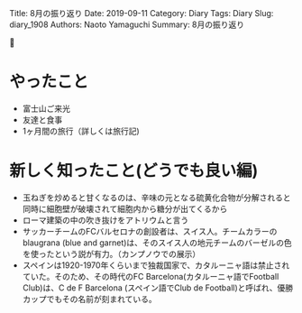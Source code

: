 Title: 8月の振り返り
Date: 2019-09-11
Category: Diary
Tags: Diary
Slug: diary_1908
Authors: Naoto Yamaguchi
Summary: 8月の振り返り



# やったこと
* 富士山ご来光
* 友達と食事
* 1ヶ月間の旅行（詳しくは旅行記)

# 新しく知ったこと(どうでも良い編)
* 玉ねぎを炒めると甘くなるのは、辛味の元となる硫黄化合物が分解されると同時に細胞壁が破壊されて細胞内から糖分が出てくるから
* ローマ建築の中の吹き抜けをアトリウムと言う
* サッカーチームのFCバルセロナの創設者は、スイス人。チームカラーのblaugrana (blue and garnet)は、そのスイス人の地元チームのバーゼルの色を使ったという説が有力。（カンプノウでの展示）
* スペインは1920-1970年くらいまで独裁国家で、カタルーニャ語は禁止されていた。そのため、その時代のFC Barcelona(カタルーニャ語でFootball Club)は、C de F Barcelona (スペイン語でClub de Football)と呼ばれ、優勝カップでもその名前が刻まれている。